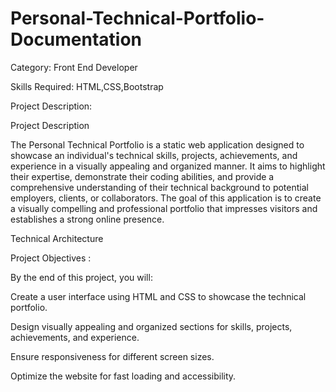 # Personal-Technical-Portfolio-Documentation
Category: Front End Developer

Skills Required:
HTML,CSS,Bootstrap

Project Description:

Project Description 

The Personal Technical Portfolio is a static web application designed to showcase an individual's technical skills, projects, achievements, and experience in a visually appealing and organized manner. It aims to highlight their expertise, demonstrate their coding abilities, and provide a comprehensive understanding of their technical background to potential employers, clients, or collaborators. The goal of this application is to create a visually compelling and professional portfolio that impresses visitors and establishes a strong online presence.




Technical Architecture 





Project Objectives :



By the end of this project, you will:


Create a user interface using HTML and CSS to showcase the technical portfolio.

Design visually appealing and organized sections for skills, projects, achievements, and experience.

Ensure responsiveness for different screen sizes.

Optimize the website for fast loading and accessibility.

